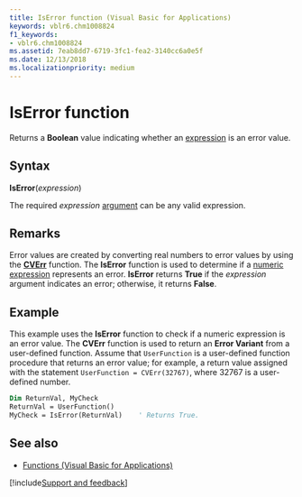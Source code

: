 ```yaml
---
title: IsError function (Visual Basic for Applications)
keywords: vblr6.chm1008824
f1_keywords:
- vblr6.chm1008824
ms.assetid: 7eab8dd7-6719-3fc1-fea2-3140cc6a0e5f
ms.date: 12/13/2018
ms.localizationpriority: medium
---
```



# IsError function

Returns a **Boolean** value indicating whether an [expression](../../Glossary/vbe-glossary.md#expression) is an error value.

## Syntax

**IsError**(_expression_)

The required _expression_ [argument](../../Glossary/vbe-glossary.md#argument) can be any valid expression.

## Remarks

Error values are created by converting real numbers to error values by using the **[CVErr](cverr-function.md)** function. The **IsError** function is used to determine if a [numeric expression](../../Glossary/vbe-glossary.md#numeric-expression) represents an error. **IsError** returns **True** if the _expression_ argument indicates an error; otherwise, it returns **False**.

## Example

This example uses the **IsError** function to check if a numeric expression is an error value. The **CVErr** function is used to return an **Error Variant** from a user-defined function. Assume that `UserFunction` is a user-defined function procedure that returns an error value; for example, a return value assigned with the statement `UserFunction = CVErr(32767)`, where 32767 is a user-defined number.


```vb
Dim ReturnVal, MyCheck
ReturnVal = UserFunction()
MyCheck = IsError(ReturnVal)    ' Returns True.
```


## See also

- [Functions (Visual Basic for Applications)](../functions-visual-basic-for-applications.md)

[!include[Support and feedback](~/includes/feedback-boilerplate.md)]
